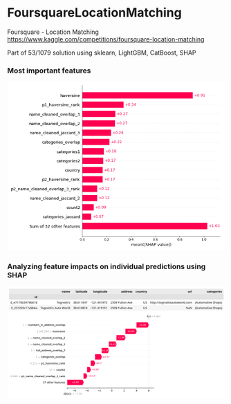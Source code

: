 # FoursquareLocationMatching
Foursquare - Location Matching https://www.kaggle.com/competitions/foursquare-location-matching

Part of 53/1079 solution using sklearn, LightGBM, CatBoost, SHAP

### Most important features
![Model feature importances](plots/general.png)

### Analyzing feature impacts on individual predictions using SHAP
![Analyzing individual predictions](plots/individual.png)